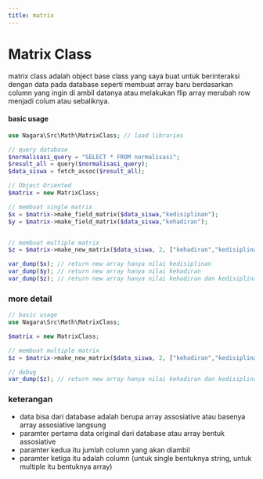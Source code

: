 ```yaml
---
title: matrix
---
```


# Matrix Class

matrix class adalah object base class yang saya buat untuk berinteraksi dengan data pada database seperti
membuat array baru berdasarkan column yang ingin di ambil datanya atau melakukan flip array merubah row
menjadi colum atau sebaliknya.

#### basic usage

```php
use Nagara\Src\Math\MatrixClass; // load libraries

// query database
$normalisasi_query = "SELECT * FROM normalisasi";
$result_all = query($normalisasi_query);
$data_siswa = fetch_assoc($result_all);

// Object Oriented
$matrix = new MatrixClass;

// membuat single matrix
$x = $matrix->make_field_matrix($data_siswa,"kedisiplinan");
$y = $matrix->make_field_matrix($data_siswa,"kehadiran");


// membuat multiple matrix
$z = $matrix->make_new_matrix($data_siswa, 2, ["kehadiran","kedisiplinan"]);

var_dump($x); // return new array hanya nilai kedisiplinan
var_dump($y); // return new array hanya nilai kehadiran
var_dump($z); // return new array hanya nilai kehadiran dan kedisiplinan


```

### more detail

```php
// basic usage
use Nagara\Src\Math\MatrixClass;

$matrix = new MatrixClass;

// membuat multiple matrix
$z = $matrix->make_new_matrix($data_siswa, 2, ["kehadiran","kedisiplinan"]);

// debug
var_dump($z); // return new array hanya nilai kehadiran dan kedisiplinan

```

### keterangan

- data bisa dari database adalah berupa array assosiative atau basenya array assosiative langsung
- paramter pertama data original dari database atau array bentuk assosiative
- paramter kedua itu jumlah column yang akan diambil
- paramter ketiga itu adalah column (untuk single bentuknya string, untuk multiple itu bentuknya array)
